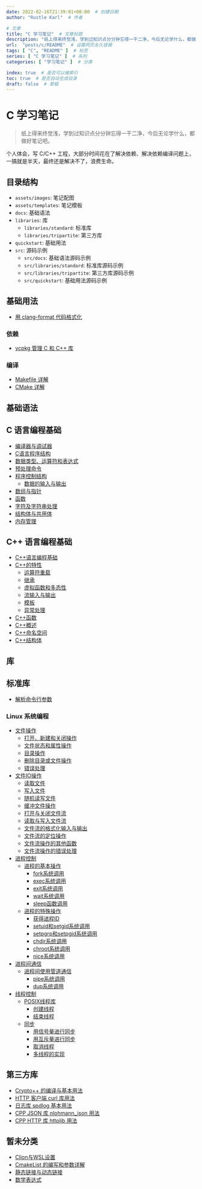 ```yaml
---
date: 2022-02-16T21:39:01+08:00  # 创建日期
author: "Rustle Karl"  # 作者

# 文章
title: "C 学习笔记"  # 文章标题
description: "纸上得来终觉浅，学到过知识点分分钟忘得一干二净，今后无论学什么，都做好笔记吧。"
url:  "posts/c/README"  # 设置网页永久链接
tags: [ "C", "README" ]  # 标签
series: [ "C 学习笔记" ]  # 系列
categories: [ "学习笔记" ]  # 分类

index: true  # 是否可以被索引
toc: true  # 是否自动生成目录
draft: false  # 草稿
---
```


# C 学习笔记

> 纸上得来终觉浅，学到过知识点分分钟忘得一干二净，今后无论学什么，都做好笔记吧。

个人体会，写 C/C++ 工程，大部分时间花在了解决依赖、解决依赖编译问题上，一搞就是半天，最终还是解决不了，浪费生命。

## 目录结构

- `assets/images`: 笔记配图
- `assets/templates`: 笔记模板
- `docs`: 基础语法
- `libraries`: 库
  - `libraries/standard`: 标准库
  - `libraries/tripartite`: 第三方库
- `quickstart`: 基础用法
- `src`: 源码示例
  - `src/docs`: 基础语法源码示例
  - `src/libraries/standard`: 标准库源码示例
  - `src/libraries/tripartite`: 第三方库源码示例
  - `src/quickstart`: 基础用法源码示例

## 基础用法

- [用 clang-format 代码格式化](quickstart/clang_format.md)

### 依赖

- [vcpkg 管理 C 和 C++ 库](quickstart/compile/vcpkg.md)

### 编译

- [Makefile 详解](quickstart/compile/Makefile.md)
- [CMake 详解](quickstart/compile/cmake.md)

## 基础语法

## C 语言编程基础

- [编译器与调试器](docs/编译器与调试器.md)
- [C语言程序结构](docs/C语言程序结构.md)
- [数据类型、运算符和表达式](docs/数据类型、运算符和表达式.md)
- [预处理命令](docs/预处理命令.md)
- [程序控制结构](docs/程序控制结构.md)
  - [数据的输入与输出](docs/程序控制结构.md#数据的输入与输出)
- [数组与指针](docs/数组与指针.md)
- [函数](docs/函数.md)
- [字符及字符串处理](docs/字符及字符串处理.md)
- [结构体与共用体](docs/结构体与共用体.md)
- [内存管理](docs/内存管理.md)

## C++ 语言编程基础

- [C++语言编程基础](docs/C++语言编程基础.md)
- [C++的特性](docs/C++的特性.md)
  - [运算符重载](docs/C++的特性.md#运算符重载)
  - [继承](docs/C++的特性.md#继承)
  - [虚拟函数和多态性](docs/C++的特性.md#虚拟函数和多态性)
  - [流输入与输出](docs/C++的特性.md#流输入与输出)
  - [模板](docs/C++的特性.md#模板)
  - [异常处理](docs/C++的特性.md#异常处理)
- [C++函数](docs/C++函数.md)
- [C++概述](docs/C++概述.md)
- [C++命名空间](docs/C++命名空间.md)
- [C++结构体](docs/C++结构体.md)

## 库

## 标准库

- [解析命令行参数](libraries/standard/getopt.md)

### Linux 系统编程

- [文件操作](docs/文件操作.md)
  - [打开、新建和关闭操作](docs/文件操作.md#打开文件、新建文件和关闭文件操作)
  - [文件状态和属性操作](docs/文件操作.md#文件状态和属性操作)
  - [目录操作](docs/文件操作.md#目录操作)
  - [删除目录或文件操作](docs/文件操作.md#删除目录或文件操作)
  - [错误处理](docs/文件操作.md#错误处理)
- [文件IO操作](docs/文件IO操作.md)
  - [读取文件](docs/文件IO操作.md#读取文件)
  - [写入文件](docs/文件IO操作.md#写入文件)
  - [随机读写文件](docs/文件IO操作.md#随机读写文件)
  - [缓冲文件操作](docs/文件IO操作.md#缓冲文件操作)
  - [打开与关闭文件流](docs/文件IO操作.md#打开与关闭文件流)
  - [读取与写入文件流](docs/文件IO操作.md#读取与写入文件流)
  - [文件流的格式化输入与输出](docs/文件IO操作.md#文件流的格式化输入与输出)
  - [文件流的定位操作](docs/文件IO操作.md#文件流的定位操作)
  - [文件流操作的其他函数](docs/文件IO操作.md#文件流操作的其他函数)
  - [文件流操作的错误处理](docs/文件IO操作.md#文件流操作的错误处理)
- [进程控制](docs/进程控制.md)
  - [进程的基本操作](docs/进程控制.md#进程的基本操作)
    - [fork系统调用](docs/进程控制.md#fork系统调用)
    - [exec系统调用](docs/进程控制.md#exec系统调用)
    - [exit系统调用](docs/进程控制.md#exit系统调用)
    - [wait系统调用](docs/进程控制.md#wait系统调用)
    - [sleep函数调用](docs/进程控制.md#sleep函数调用)
  - [进程的特殊操作](docs/进程控制.md#进程的特殊操作)
    - [获得进程ID](docs/进程控制.md#获得进程ID)
    - [setuid和setgid系统调用](docs/进程控制.md#setuid和setgid系统调用)
    - [setpgrp和setpgid系统调用](docs/进程控制.md#setpgrp和setpgid系统调用)
    - [chdir系统调用](docs/进程控制.md#chdir系统调用)
    - [chroot系统调用](docs/进程控制.md#chroot系统调用)
    - [nice系统调用](docs/进程控制.md#nice系统调用)
- [进程间通信](docs/进程间通信.md)
  - [进程间使用管道通信](docs/进程间通信.md#进程间使用管道通信)
    - [pipe系统调用](docs/进程间通信.md#pipe系统调用)
    - [dup系统调用](docs/进程间通信.md#dup系统调用)
- [线程控制](docs/线程控制.md)
  - [POSIX线程库](docs/线程控制.md#POSIX线程库)
    - [创建线程](docs/线程控制.md#创建线程)
    - [结束线程](docs/线程控制.md#结束线程)
  - [同步](docs/线程控制.md#同步)
    - [用信号量进行同步](docs/线程控制.md#用信号量进行同步)
    - [用互斥量进行同步](docs/线程控制.md#用互斥量进行同步)
    - [取消线程](docs/线程控制.md#取消线程)
    - [多线程的实现](docs/线程控制.md#多线程的实现)

## 第三方库

- [Crypto++ 的编译与基本用法](libraries/tripartite/crypto/cryptopp.md)
- [HTTP 客户端 curl 库用法](libraries/tripartite/curl.md)
- [日志库 spdlog 基本用法](libraries/tripartite/spdlog.md)
- [CPP JSON 库 nlohmann_json 用法](libraries/tripartite/nlohmann_json.md)
- [CPP HTTP 库 httplib 用法](libraries/tripartite/httplib.md)

## 暂未分类

- [Clion与WSL设置](docs/Clion与WSL设置.md)
- [CmakeList 的编写和参数详解](docs/CmakeList的编写和参数详解.md) 
- [静态链接与动态链接](docs/静态链接与动态链接.md)
- [数学表达式](docs/数学表达式.md)
